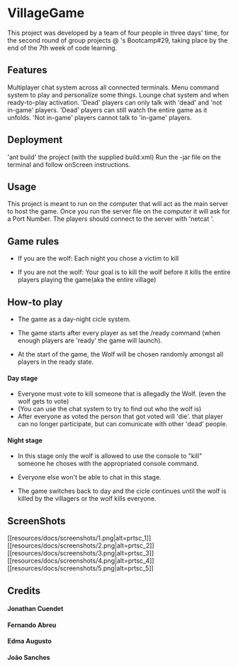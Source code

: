 # VillageGame
This project was developed by a team of four people in three days' time, for the second round of group projects @ <Academia de Codigo_>'s Bootcamp#29, taking place by the end of the 7th week of code learning.

## Features
Multiplayer chat system across all connected terminals.
Menu command system to play and personalize some things.
Lounge chat system and when ready-to-play activation.
'Dead' players can only talk with 'dead' and 'not in-game' players.
'Dead' players can still watch the entire game as it unfolds.
'Not in-game' players cannot talk to 'in-game' players.

## Deployment
'ant build' the project (with the supplied build.xml)
Run the -jar file on the terminal and follow onScreen instructions.

## Usage
This project is meant to run on the computer that will act as the main server to host the game.
Once you run the server file on the computer it will ask for a Port Number.
The players should connect to the server with 'netcat <Server IPaddress><Server Port>'.

## Game rules
- If you are the wolf: Each night you chose a victim to kill
  
- If you are not the wolf: Your goal is to kill the wolf before it kills the entire players playing the game(aka the entire village)

## How-to play
- The game as a day-night cicle system.

- The game starts after every player as set the /ready command (when enough players are 'ready' the game will launch).

- At the start of the game, the Wolf will be chosen randomly amongst all players in the ready state.

#### Day stage
- Everyone must vote to kill someone that is allegadly the Wolf. (even the wolf gets to vote)
- (You can use the chat system to try to find out who the wolf is)
- After everyone as voted the person that got voted will 'die'. that player can no longer participate, but can comunicate with other 'dead' people.

#### Night stage
- In this stage only the wolf is allowed to use the console to "kill" someone he choses with the appropriated console command.
- Everyone else won't be able to chat in this stage.

- The game switches back to day and the cicle continues until the wolf is killed by the villagers or the wolf kills everyone.

## ScreenShots
[[resources/docs/screenshots/1.png|alt=prtsc_1]]
[[resources/docs/screenshots/2.png|alt=prtsc_2]]
[[resources/docs/screenshots/3.png|alt=prtsc_3]]
[[resources/docs/screenshots/4.png|alt=prtsc_4]]
[[resources/docs/screenshots/5.png|alt=prtsc_5]]

## Credits
#### Jonathan Cuendet
#### Fernando Abreu
#### Edma Augusto
#### João Sanches
